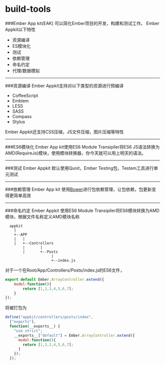 build-tools
===========
###Ember App kit(EAK) 可以简化Ember项目的开发，构建和测试工作。
Ember Appkit以下特性

- 资源编译
- ES模块化
- 测试
- 依赖管理
- 命名约定
- 代理/数据模拟
------------------------

###资源编译
Ember Appkit支持对以下类型的资源进行预编译

- CoffeeScript
- Emblem
- LESS
- SASS
- Compass
- Stylus

Ember Appkit还支持CSS压缩，JS文件压缩，图片压缩等特性

---------------------------
###ES6模块化
Ember App kit使用ES6 Module Transipiler将ES6 JS语法转换为AMD(RequireJs)模块，使用模块转换器，你今天就可以用上明天的语法。

---------------------------
###测试
Ember Appkit 默认使用Qunit，Ember Testing包，Testem工具进行单元测试

----------------------------
###依赖管理
Ember App kit 使用[Bower](http://bower.io/)进行包依赖管理，让包依赖，包更新变得更简单高效

----------------------------
###命名约定
Ember Appkit 使用ES6 Module Transipiler将ES6模块转换为AMD模块，根据文件名称定义AMD模块名称

      appkit
        |
        +--APP
        |   |
        |   +--Controllers
            |       |
            |       +--Posts
                         |
                         +--index.js
                               

对于一个在Root/App/Controllers/Posts/index.js的ES6文件，

```javascript    
export default Ember.ArrayController.extend({
    model:function(){
        return [1,2,3,4,5,6,7];
    }
});
```

将被打包为

```javascript
define("appkit/controllers/posts/index", 
  ["exports"],
  function(__exports__) {
    "use strict";
    __exports__["default"] = Ember.ArrayController.extend({
      model:function(){
        return [1,2,3,4,5,6,7];
      }
    });
  });
  
```










     
    




